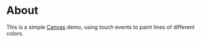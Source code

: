 # About

This is a simple [Canvas](http://qt-project.org/doc/qt-5/qml-qtquick-canvas.html)
demo, using touch events to paint lines of different colors.
